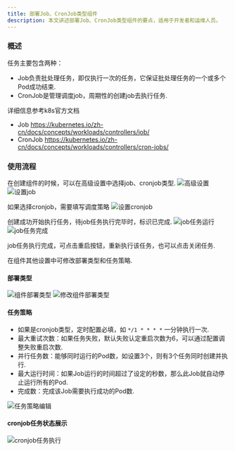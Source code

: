 ```yaml
--- 
title: 部署Job、CronJob类型组件
description: 本文讲述部署Job、CronJob类型组件的要点，适用于开发者和运维人员。
---
```


### 概述

任务主要包含两种：

- Job负责批处理任务，即仅执行一次的任务，它保证批处理任务的一个或多个Pod成功结束.
- CronJob是管理调度job，周期性的创建job去执行任务.

详细信息参考k8s官方文档
- Job  https://kubernetes.io/zh-cn/docs/concepts/workloads/controllers/job/
- CronJob  https://kubernetes.io/zh-cn/docs/concepts/workloads/controllers/cron-jobs/

### 使用流程

在创建组件的时候，可以在高级设置中选择job、cronjob类型.
<img src="https://grstatic.oss-cn-shanghai.aliyuncs.com/docs/5.8/docs/use-manual/component-manage/other/ComponentType.png" title="高级设置"/>
<img src="https://grstatic.oss-cn-shanghai.aliyuncs.com/docs/5.8/docs/use-manual/component-manage/other/CreatJob.png" title="设置job"/>

如果选择cronjob，需要填写调度策略
<img src="https://grstatic.oss-cn-shanghai.aliyuncs.com/docs/5.8/docs/use-manual/component-manage/other/CreatCronJob.png" title="设置cronjob"/>

创建成功开始执行任务，待job任务执行完毕时，标识已完成.
<img src="https://grstatic.oss-cn-shanghai.aliyuncs.com/docs/5.8/docs/use-manual/component-manage/other/JobRuning.png" title="job任务运行"/>
<img src="https://grstatic.oss-cn-shanghai.aliyuncs.com/docs/5.8/docs/use-manual/component-manage/other/JobOK.png" title="job任务完成"/>

job任务执行完成，可点击重启按钮，重新执行该任务，也可以点击关闭任务.

在组件其他设置中可修改部署类型和任务策略.

#### 部署类型
<img src="https://grstatic.oss-cn-shanghai.aliyuncs.com/docs/5.8/docs/use-manual/component-manage/other/ChangeType.png" title="组件部署类型"/>
<img src="https://grstatic.oss-cn-shanghai.aliyuncs.com/docs/5.8/docs/use-manual/component-manage/other/DeploymentType.png" title="修改组件部署类型"/>

#### 任务策略

- 如果是cronjob类型，定时配置必填，如 `*/1 * * * *` 一分钟执行一次.
- 最大重试次数：如果任务失败，默认失败认定重启次数为6，可以通过配置调整失败重启次数.
- 并行任务数：能够同时运行的Pod数，如设置3个，则有3个任务同时创建并执行.
- 最大运行时间：如果Job运行的时间超过了设定的秒数，那么此Job就自动停止运行所有的Pod.
- 完成数：完成该Job需要执行成功的Pod数.

<img src="https://grstatic.oss-cn-shanghai.aliyuncs.com/docs/5.8/docs/use-manual/component-manage/other/TaskStrategy.png" title="任务策略编辑"/>

#### cronjob任务状态展示
<img src="https://grstatic.oss-cn-shanghai.aliyuncs.com/docs/5.8/docs/use-manual/component-manage/other/CronJob.png" title="cronjob任务执行"/>
